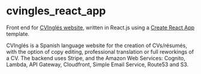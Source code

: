 # cvingles_react_app

Front end for [CVInglés website](#), written in React.js using a <a href="https://create-react-app.dev/" target="_blank">Create React App</a> template.

CVInglés is a Spanish language website for the creation of CVs/résumés, with the option of copy editing, professional translation or full reworkings of a CV.
The backend uses Stripe, and the Amazon Web Services: Cognito, Lambda, API Gateway, Cloudfront, Simple Email Service, Route53 and S3.
